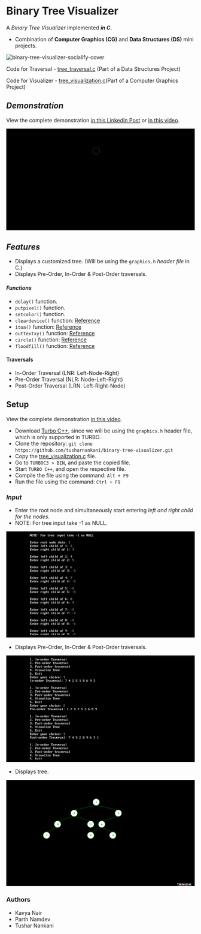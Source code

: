 # Binary Tree Visualizer
A *Binary Tree Visualizer* implemented ***in C.***
- Combination of **Computer Graphics (CG)** and **Data Structures (DS)** mini projects. 

![binary-tree-visualizer-socialify-cover](https://socialify.git.ci/tusharnankani/binary-tree-visualizer/image?description=1&font=Source%20Code%20Pro&forks=1&issues=1&language=1&owner=1&pattern=Circuit%20Board&stargazers=1&theme=Dark)

Code for Traversal - [tree_traversal.c](tree_traversal.c) (Part of a Data Structures Project)

Code for Visualizer - [tree_visualization.c](tree_visualization.c)(Part of a Computer Graphics Project)

## *Demonstration*
View the complete demonstration [in this LinkedIn Post](https://www.linkedin.com/posts/tusharnankani_binarytreevisualizer-c-visualization-ugcPost-6735769171239419904-YiiR) or [in this video](assets/complete-demo.mp4).

![tree_traversal_gif](assets/tree.gif)

## *Features*
- Displays a customized tree. (Will be using the `graphics.h` *header file* in C.)
- Displays Pre-Order, In-Order & Post-Order traversals.

#### *Functions*
- `delay()` function.
- `putpixel()` function.
- `setcolor()` function.
- `cleardevice()` function: [Reference](https://www.geeksforgeeks.org/cleardevice-function-c/)
- `itoa()` function: [Reference](https://fresh2refresh.com/c-programming/c-type-casting/c-itoa-function/)
- `outtextxy()` function: [Reference](https://www.geeksforgeeks.org/outtextxy-function-c/) 
- `circle()`  function: [Reference](https://www.geeksforgeeks.org/draw-circle-c-graphics/)
- `floodfill()` function: [Reference](https://www.geeksforgeeks.org/setfillstyle-floodfill-c/)
  
#### Traversals
- In-Order Traversal (LNR: Left-Node-Right)
- Pre-Order Traversal (NLR: Node-Left-Right)
- Post-Order Traversal (LRN: Left-Right-Node)

## Setup
View the complete demonstration [in this video](assets/complete-demo.mp4).
- Download [Turbo C++](https://turboc.me/download-turbo-c-file/), since we will be using the `graphics.h` header file, which is only supported in TURBO.
- Clone the repository: `git clone https://github.com/tusharnankani/binary-tree-visualizer.git`
- Copy the [tree_visualization.c](tree_visualization.c) file.
- Go to `TURBOC3 > BIN`, and paste the copied file.
- Start `TURBO C++`, and open the respective file.
- Compile the file using the command: `Alt + F9`
- Run the file using the command: `Ctrl + F9`

### *Input*
- Enter the root node and simultaneously start entering *left and right child for the nodes*.
- NOTE: For tree input take -1 as NULL.

![](assets/input.png)

- Displays Pre-Order, In-Order & Post-Order traversals.

![](assets/traversals.png)

- Displays tree.

![](assets/tree1.png)

### Authors
- Kavya Nair
- Parth Namdev
- Tushar Nankani
